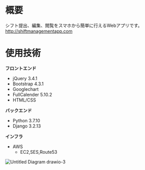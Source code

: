 # 概要
シフト提出、編集、閲覧をスマホから簡単に行えるWebアプリです。  
http://shiftmanagementapp.com
# 使用技術
**フロントエンド**
- jQuery 3.4.1
- Bootstrap 4.3.1
- Googlechart
- FullCalender 5.10.2
- HTML/CSS
  
**バックエンド**
- Python 3.7.10
- Django 3.2.13
  
**インフラ**
- AWS
    - EC2,SES,Route53

![Untitled Diagram drawio-3](https://user-images.githubusercontent.com/66234583/165747183-8ef49fcf-704d-4a3e-8f4e-144f92033930.svg)